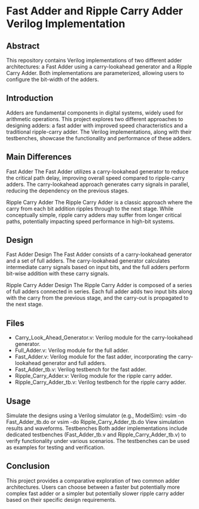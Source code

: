 # Fast Adder and Ripple Carry Adder Verilog Implementation
## Abstract
This repository contains Verilog implementations of two different adder architectures: a Fast Adder using a carry-lookahead generator and a Ripple Carry Adder. Both implementations are parameterized, allowing users to configure the bit-width of the adders.

## Introduction
Adders are fundamental components in digital systems, widely used for arithmetic operations. This project explores two different approaches to designing adders: a fast adder with improved speed characteristics and a traditional ripple-carry adder. The Verilog implementations, along with their testbenches, showcase the functionality and performance of these adders.

## Main Differences
Fast Adder
The Fast Adder utilizes a carry-lookahead generator to reduce the critical path delay, improving overall speed compared to ripple-carry adders. The carry-lookahead approach generates carry signals in parallel, reducing the dependency on the previous stages.

Ripple Carry Adder
The Ripple Carry Adder is a classic approach where the carry from each bit addition ripples through to the next stage. While conceptually simple, ripple carry adders may suffer from longer critical paths, potentially impacting speed performance in high-bit systems.

## Design
Fast Adder Design
The Fast Adder consists of a carry-lookahead generator and a set of full adders. The carry-lookahead generator calculates intermediate carry signals based on input bits, and the full adders perform bit-wise addition with these carry signals.

Ripple Carry Adder Design
The Ripple Carry Adder is composed of a series of full adders connected in series. Each full adder adds two input bits along with the carry from the previous stage, and the carry-out is propagated to the next stage.

## Files
- Carry_Look_Ahead_Generator.v: Verilog module for the carry-lookahead generator.
- Full_Adder.v: Verilog module for the full adder.
- Fast_Adder.v: Verilog module for the fast adder, incorporating the carry-lookahead generator and full adders.
- Fast_Adder_tb.v: Verilog testbench for the fast adder.
- Ripple_Carry_Adder.v: Verilog module for the ripple carry adder.
- Ripple_Carry_Adder_tb.v: Verilog testbench for the ripple carry adder.
## Usage

Simulate the designs using a Verilog simulator (e.g., ModelSim): vsim -do Fast_Adder_tb.do or vsim -do Ripple_Carry_Adder_tb.do
View simulation results and waveforms.
Testbenches
Both adder implementations include dedicated testbenches (Fast_Adder_tb.v and Ripple_Carry_Adder_tb.v) to verify functionality under various scenarios. The testbenches can be used as examples for testing and verification.

## Conclusion
This project provides a comparative exploration of two common adder architectures. Users can choose between a faster but potentially more complex fast adder or a simpler but potentially slower ripple carry adder based on their specific design requirements.
